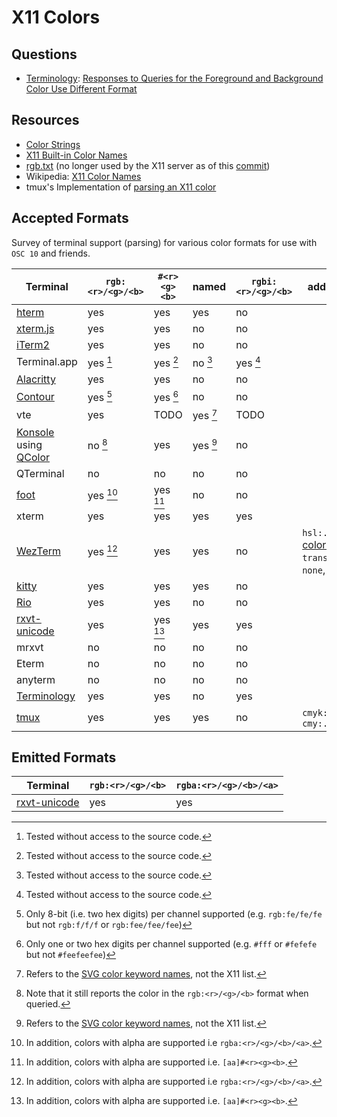 # X11 Colors

## Questions
* [Terminology]: [Responses to Queries for the Foreground and Background Color Use Different Format][terminology-issue]

[terminology]: https://git.enlightenment.org/enlightenment/terminology
[terminology-issue]: https://git.enlightenment.org/enlightenment/terminology/issues/14

## Resources
* [Color Strings](https://www.x.org/releases/current/doc/libX11/libX11/libX11.html#Color_Strings)
* [X11 Built-in Color Names](https://gitlab.freedesktop.org/xorg/xserver/blob/master/os/oscolor.c)
* [rgb.txt](https://gitlab.freedesktop.org/xorg/app/rgb/-/blob/master/rgb.txt) (no longer used by the X11 server as of this [commit](https://gitlab.freedesktop.org/xorg/xserver/-/commit/dda10c9066a660b647384179f82e1da8e063264f))
* Wikipedia: [X11 Color Names](https://en.wikipedia.org/wiki/X11_color_names)
* tmux's Implementation of [parsing an X11 color](https://github.com/tmux/tmux/blob/b79e28b2c30e7ef9b1f7ec6233eeb70a1a177231/colour.c#L965)

## Accepted Formats
Survey of terminal support (parsing) for various color formats for use with `OSC 10` and friends.

| Terminal                              | `rgb:<r>/<g>/<b>` | `#<r><g><b>` | named    | `rgbi:<r>/<g>/<b>` | additional                                              |
|---------------------------------------|-------------------|--------------|----------|--------------------|---------------------------------------------------------|
| [hterm][hterm-src]                    | yes               | yes          | yes      | no                 |                                                         |
| [xterm.js][xterm.js-src]              | yes               | yes          | no       | no                 |                                                         |
| [iTerm2][iterm2-src]                  | yes               | yes          | no       | no                 |                                                         |
| Terminal.app                          | yes [^7]          | yes [^7]     | no [^7]  | yes [^7]           | 
| [Alacritty][alacritty-src]            | yes               | yes          | no       | no                 |                                                         |
| [Contour][contour-src]                | yes [^1]          | yes [^2]     | no       | no                 |                                                         |
| vte                                   | yes               | TODO         | yes [^3] | TODO               |                                                         |
| [Konsole][konsole-src] using [QColor] | no [^4]           | yes          | yes [^3] | no                 |                                                         |
| QTerminal                             | no                | no           | no       | no                 |                                                         |
| [foot][foot-src]                      | yes [^5]          | yes [^6]     | no       | no                 |                                                         |
| xterm                                 | yes               | yes          | yes      | yes                |                                                         |
| [WezTerm][wezterm-src]                | yes [^5]          | yes          | yes      | no                 | `hsl:...`, [css colors], `transparent`, `none`, `clear` |
| [kitty][kitty-src]                    | yes               | yes          | yes      | no                 |                                                         |
| [Rio][rio-src]                        | yes               | yes          | no       | no                 |                                                         |
| [rxvt-unicode][rxvt-src]              | yes               | yes [^6]     | yes      | yes                |                                                         |
| mrxvt                                 | no                | no           | no       | no                 |                                                         |
| Eterm                                 | no                | no           | no       | no                 |                                                         |
| anyterm                               | no                | no           | no       | no                 |                                                         |
| [Terminology][terminology-src]        | yes               | yes          | no       | yes                |                                                         |
| [tmux][tmux-src]                      | yes               | yes          | yes      | no                 | `cmyk:..`, `cmy:...`                                    |

## Emitted Formats
| Terminal                 | `rgb:<r>/<g>/<b>` | `rgba:<r>/<g>/<b>/<a>` |
|--------------------------|-------------------|------------------------|
| [rxvt-unicode][rxvt-src] | yes               | yes                    |

[^1]: Only 8-bit (i.e. two hex digits) per channel supported (e.g. `rgb:fe/fe/fe` but not `rgb:f/f/f` or `rgb:fee/fee/fee`)
[^2]: Only one or two hex digits per channel supported (e.g. `#fff` or `#fefefe` but not `#feefeefee`)
[^3]: Refers to the [SVG color keyword names], not the X11 list.
[^4]: Note that it still reports the color in the `rgb:<r>/<g>/<b>` format when queried.
[^5]: In addition, colors with alpha are supported i.e `rgba:<r>/<g>/<b>/<a>`.
[^6]: In addition, colors with alpha are supported i.e. `[aa]#<r><g><b>`.
[^7]: Tested without access to the source code.

[hterm-src]: https://chromium.googlesource.com/apps/libapps/+/HEAD/libdot/js/lib_colors.js#175
[xterm.js-src]: https://github.com/xtermjs/xterm.js/blob/9ec9dca5f8ca8e1f107f7cf4c8a545672e8f69c4/src/common/input/XParseColor.ts#L23
[iterm2-src]: https://github.com/gnachman/iTerm2/blob/691fd5dd8c7dd7606becee320ece1648152af6c0/sources/VT100Terminal.m#L3729
[alacritty-src]: https://github.com/alacritty/vte/blob/ed51aa19b7ad060f62a75ec55ebb802ced850b1a/src/ansi.rs#L184
[contour-src]: https://github.com/contour-terminal/contour/blob/521b1408600951b63b285ff459f6fc6e9fbf6806/src/vtbackend/Color.cpp#L132
[konsole-src]: https://invent.kde.org/utilities/konsole/-/blob/0880a2137be8907ec06ba96918753735790c02fc/src/session/Session.cpp#L617
[QColor]: https://github.com/qt/qtbase/blob/e146d835a69d57748bf2978cf5134ac5d86d81cf/src/gui/painting/qcolor.cpp#L980
[SVG color keyword names]: https://www.w3.org/TR/SVG11/types.html#ColorKeywords
[foot-src]: https://codeberg.org/dnkl/foot/src/commit/5f41eb798b639774d5cb2a7656fbaf4c61a16352/osc.c#L711
[wezterm-src]: https://github.com/wez/wezterm/blob/889f8a9cd71a2b3552f28f6d1864aa3cd9461fdf/color-types/src/lib.rs#L657
[css colors]: https://docs.rs/csscolorparser/latest/csscolorparser/
[kitty-src]: https://github.com/kovidgoyal/kitty/blob/3c19b6f734349249c014c97324011217eae63867/kitty/rgb.py#L60
[rio-src]: https://github.com/raphamorim/rio/blob/be139e9e847d4c967086a88dde951a32c2464aed/rio-backend/src/performer/handler.rs#L39
[rxvt-src]: http://cvs.schmorp.de/rxvt-unicode/src/command.C?view=markup#l3440
<!-- rxvt source code hint: look at process_color_seq -->
[tmux-src]: https://github.com/tmux/tmux/blob/b79e28b2c30e7ef9b1f7ec6233eeb70a1a177231/colour.c#L965
[terminology-src]: https://git.enlightenment.org/enlightenment/terminology/src/commit/3c967f3379b71e6c563e917784afe96470b75259/src/bin/termptyesc.c#L4022
